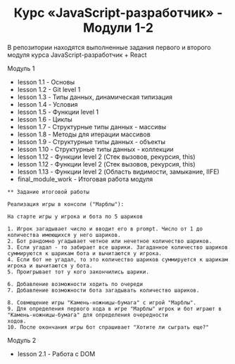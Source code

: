 <h1 style="text-align: center;">Курс «JavaScript-разработчик» - Модули 1-2</h1>

<p>В репозитории находятся выполненные задания первого и второго модуля курса JavaScript-разработчик + React</p>

<span>Модуль 1</span>
<ul>
  <li>lesson 1.1 - Основы</li>
  <li>lesson 1.2 - Git level 1</li>
  <li>lesson 1.3 - Типы данных, динамическая типизация</li>
  <li>lesson 1.4 - Условия</li>
  <li>lesson 1.5 - Функции level 1</li>
  <li>lesson 1.6 - Циклы</li>
  <li>lesson 1.7 - Структурные типы данных - массивы</li>
  <li>lesson 1.8 - Методы для итерации массивов</li>
  <li>lesson 1.9 - Структурные типы данных - объекты</li>
  <li>lesson 1.10 - Структурные типы данных - коллекции</li>
  <li>lesson 1.12 - Функции level 2 (Стек вызовов, рекурсия, this)</li>
  <li>lesson 1.12 - Функции level 2 (Стек вызовов, рекурсия, this)</li>
  <li>lesson 1.13 - Функции level 2 (Область видимости, замыкание, IIFE)</li>
  <li>final_module_work - Итоговая работа модуля</li>
</ul>

```
** Задание итоговой работы

Реализация игры в консоли ("Марблы"):

На старте игры у игрока и бота по 5 шариков

1. Игрок загадывает число и вводит его в prompt. Число от 1 до количества имеющихся у него шариков.
2. Бот рандомно угадывает четное или нечетное количество шариков.
3. Если угадал - то забирает все шарики. Загаданное количество шариков суммируются к шарикам бота и вычитаются у игрока.
4. Если бот не угадал, то это количество шариков суммируется к шарикам игрока и вычитаются у бота.
5. Проигрывает тот у кого закончились шарики.

6. Добавление возможности ходить по очереди
7. Добавление возможности бота загадывать количество шариков.

8. Совмещение игры "Камень-ножницы-бумага" с игрой "Марблы".
9. Для определения первого хода в игре "Марблы" игрок и бот играют в "Камень-ножницы-бумага" для определения очередности
ходов.
10. После окончания игры бот спрашивает "Хотите ли сыграть еще?"
```

<span>Модуль 2</span>
<ul>
  <li>lesson 2.1 - Работа с DOM</li>
</ul>
